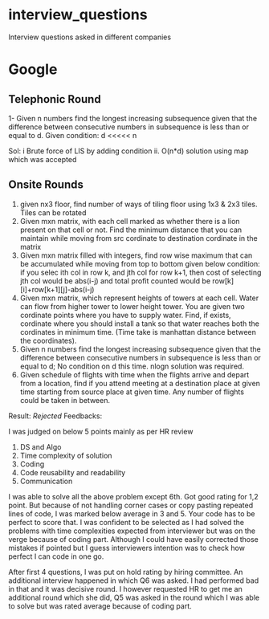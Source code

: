 # interview_questions
Interview questions asked in different companies

# Google 

## Telephonic Round
1- Given n numbers find the longest increasing subsequence given that the difference between consecutive numbers in subsequence is less than or equal to d. 
   Given condition: d <<<<< n
   
Sol:  i Brute force of LIS by adding condition
ii. O(n\*d) solution using map which was accepted

## Onsite Rounds

1. given nx3 floor, find number of ways of tiling floor using 1x3 & 2x3 tiles. Tiles can be rotated
2. Given mxn matrix, with each cell marked as whether there is a lion present on that cell or not. Find the minimum distance that you can maintain while moving from src cordinate to destination cordinate in the matrix
3. Given mxn matrix filled with integers, find row wise maximum that can be accumulated while moving from top to bottom given below condition:
  if you selec ith col in row k, and jth col for row k+1, then cost of selecting jth col would be abs(i-j) and total profit counted would be row[k][i]+row[k+1][j]-abs(i-j)
4. Given mxn matrix, which represent heights of towers at each cell. Water can flow from higher tower to lower height tower. You are given two cordinate points where you have to supply water. Find, if exists, cordinate where you should install a tank so that water reaches both the cordinates in minimum time. (Time take is manhattan distance between the coordinates).
5. Given n numbers find the longest increasing subsequence given that the difference between consecutive numbers in subsequence is less than or equal to d;
  No condition on d this time. nlogn solution was required.
6. Given schedule of flights with time when the flights arrive and depart from a location, find if you attend meeting at a destination place at given time starting from source place at given time. Any number of flights could be taken in between.


Result: *Rejected*
Feedbacks:

I was judged on below 5 points mainly as per HR review
1. DS and Algo
2. Time complexity of solution
3. Coding 
4. Code reusability and readability
5. Communication

I was able to solve all the above problem except 6th. Got good rating for 1,2 point. But because of not handling corner cases or copy pasting repeated lines of code, I was marked below average in 3 and 5. Your code has to be perfect to score that. I was confident to be selected as I had solved the problems with time complexities expected from interviewer but was on the verge because of coding part. Although I could have easily corrected those mistakes if pointed but I guess interviewers intention was to check how perfect I can code in one go.

After first 4 questions, I was put on hold rating by hiring committee. An additional interview happened in which Q6 was asked. I had performed bad in that and it was decisive round. I however requested HR to get me an additional round which she did, Q5 was asked in the round which I was able to solve but was rated average because of coding part.


